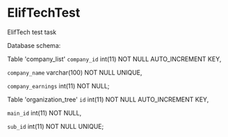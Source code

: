 # ElifTechTest
ElifTech test task

Database schema:

Table 'company_list'
  `company_id` int(11) NOT NULL AUTO_INCREMENT KEY,
  
  `company_name` varchar(100) NOT NULL UNIQUE,
  
  `company_earnings` int(11) NOT NULL;

Table 'organization_tree'
  `id` int(11) NOT NULL AUTO_INCREMENT KEY,
  
  `main_id` int(11) NOT NULL,
  
  `sub_id` int(11) NOT NULL UNIQUE;
